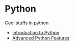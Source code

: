 # Python

Cool stuffs in python

<ul>
	<li><a href="https://github.com/soum-sr/Python/blob/master/Python_hello.ipynb">Introduction to Python</a></li>
	<li><a href="https://github.com/soum-sr/Python/blob/master/Python_adv.ipynb">Advanced Python Features</a></li>

</ul>